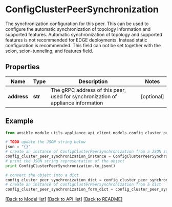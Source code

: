 # ConfigClusterPeerSynchronization

The synchronization configuration for this peer. This can be used to configure the automatic synchronization of topology information and supported features. Automatic synchronization of topology and supported features is not recommended for EDGE deployments. Instead static configuration is recommended. This field can not be set together with the scion, scion-tunneling, and features field.

## Properties

Name | Type | Description | Notes
------------ | ------------- | ------------- | -------------
**address** | **str** | The gRPC address of this peer, used for synchronization of appliance information | [optional] 

## Example

```python
from ansible.module_utils.appliance_api_client.models.config_cluster_peer_synchronization import ConfigClusterPeerSynchronization

# TODO update the JSON string below
json = "{}"
# create an instance of ConfigClusterPeerSynchronization from a JSON string
config_cluster_peer_synchronization_instance = ConfigClusterPeerSynchronization.from_json(json)
# print the JSON string representation of the object
print ConfigClusterPeerSynchronization.to_json()

# convert the object into a dict
config_cluster_peer_synchronization_dict = config_cluster_peer_synchronization_instance.to_dict()
# create an instance of ConfigClusterPeerSynchronization from a dict
config_cluster_peer_synchronization_form_dict = config_cluster_peer_synchronization.from_dict(config_cluster_peer_synchronization_dict)
```
[[Back to Model list]](../README.md#documentation-for-models) [[Back to API list]](../README.md#documentation-for-api-endpoints) [[Back to README]](../README.md)


